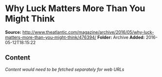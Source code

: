 # Why Luck Matters More Than You Might Think

**Source:** http://www.theatlantic.com/magazine/archive/2016/05/why-luck-matters-more-than-you-might-think/476394/
**Folder:** Archive
**Added:** 2016-05-12T18:15:22




## Content
*Content would need to be fetched separately for web URLs*
